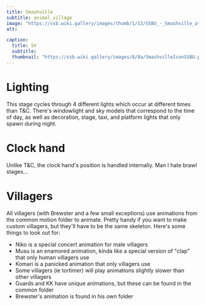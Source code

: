 ```yaml
---
title: Smashville
subtitle: animal_village
image: "https://ssb.wiki.gallery/images/thumb/1/13/SSBU_-_Smashville_at_dawn.jpg/800px-SSBU_-_Smashville_at_dawn.jpg"
alt: 

caption:
  title: SV
  subtitle: 
  thumbnail: "https://ssb.wiki.gallery/images/8/8a/SmashvilleIconSSBU.png"
---
```

# Lighting
This stage cycles through 4 different lights which occur at different times than T&C. There's windowlight and sky models that correspond to the time of day, as well as decoration, stage, taxi, and platform lights that only spawn during night. 
# Clock hand
Unlike T&C, the clock hand's position is handled internally. Man I hate brawl stages...
# Villagers
All villagers (with Brewster and a few small exceptions) use animations from the common motion folder to animate. Pretty handy if you want to make custom villagers, but they'll have to be the same skeleton. Here's some things to look out for:
- Niko is a special concert animation for male villagers
- Musu is an enamored animation, kinda like a special version of "clap" that only human villagers use
- Komari is a panicked animation that only villagers use
- Some villagers (ie tortimer) will play animations slightly slower than other villagers
- Guards and KK have unique animations, but these can be found in the common folder
- Brewster's animation is found in his own folder